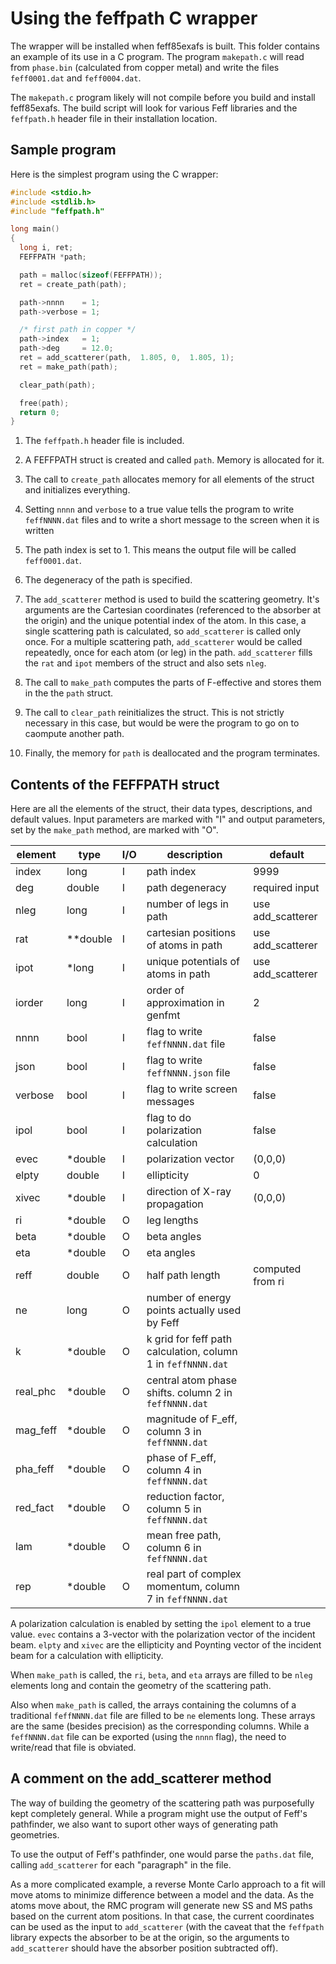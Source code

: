 # Using the feffpath C wrapper

The wrapper will be installed when feff85exafs is built.  This folder
contains an example of its use in a C program.  The program
`makepath.c` will read from `phase.bin` (calculated from copper metal)
and write the files `feff0001.dat` and `feff0004.dat`.

The `makepath.c` program likely will not compile before you build and
install feff85exafs.  The build script will look for various Feff
libraries and the `feffpath.h` header file in their installation
location.

## Sample program

Here is the simplest program using the C wrapper:

```C
#include <stdio.h>
#include <stdlib.h>
#include "feffpath.h"

long main()
{
  long i, ret;
  FEFFPATH *path;

  path = malloc(sizeof(FEFFPATH));
  ret = create_path(path);

  path->nnnn    = 1;
  path->verbose = 1;

  /* first path in copper */
  path->index   = 1;
  path->deg     = 12.0;
  ret = add_scatterer(path,  1.805, 0,  1.805, 1);
  ret = make_path(path);

  clear_path(path);

  free(path);
  return 0;
}

```

1. The `feffpath.h` header file is included.

2. A FEFFPATH struct is created and called `path`.  Memory is
   allocated for it.

3. The call to `create_path` allocates memory for all elements of the
   struct and initializes everything.

4. Setting `nnnn` and `verbose` to a true value tells the program to
   write `feffNNNN.dat` files and to write a short message to the
   screen when it is written

5. The path index is set to 1.  This means the output file will be
   called `feff0001.dat`.

6. The degeneracy of the path is specified.

7. The `add_scatterer` method is used to build the scattering
   geometry.  It's arguments are the Cartesian coordinates (referenced
   to the absorber at the origin) and the unique potential index of
   the atom.  In this case, a single scattering path is calculated, so
   `add_scatterer` is called only once.  For a multiple scattering
   path, `add_scatterer` would be called repeatedly, once for each
   atom (or leg) in the path.  `add_scatterer` fills the `rat` and
   `ipot` members of the struct and also sets `nleg`.

8. The call to `make_path` computes the parts of F-effective and
   stores them in the the `path` struct.

9. The call to `clear_path` reinitializes the struct.  This is not
   strictly necessary in this case, but would be were the program to
   go on to caompute another path.

10. Finally, the memory for `path` is deallocated and the program
    terminates.


## Contents of the FEFFPATH struct

Here are all the elements of the struct, their data types,
descriptions, and default values.  Input parameters are marked with
"I" and output parameters, set by the `make_path` method, are marked
with "O".

| element    | type       | I/O | description                             | default              |
| ---------- | --------   | --- |---------------------------------------- | -------------------- |
|  index     | long       | I   | path index                              |  9999                |
|  deg       | double     | I   | path degeneracy                         |  required input      |
|  nleg      | long       | I   | number of legs in path                  |  use add\_scatterer  |
|  rat       | \*\*double | I   | cartesian positions of atoms in path    |  use add\_scatterer  |
|  ipot      | \*long     | I   | unique potentials of atoms in path      |  use add\_scatterer  |
|  iorder    | long       | I   | order of approximation in genfmt        |  2                   |
|  nnnn      | bool       | I   | flag to write `feffNNNN.dat` file       |  false               |
|  json      | bool       | I   | flag to write `feffNNNN.json` file      |  false               |
|  verbose   | bool       | I   | flag to write screen messages           |  false               |
|  ipol      | bool       | I   | flag to do polarization calculation     |  false               |
|  evec      | \*double   | I   | polarization vector                     |  (0,0,0)             |
|  elpty     | double     | I   | ellipticity                             |  0                   |
|  xivec     | \*double   | I   | direction of X-ray propagation          |  (0,0,0)             |
|  ri        | \*double   | O   | leg lengths                             |                      |
|  beta      | \*double   | O   | beta angles                             |                      |
|  eta       | \*double   | O   | eta angles                              |                      |
|  reff      | double     | O   | half path length                        |  computed from ri    |
|  ne        | long       | O   | number of energy points actually used by Feff                | |
|  k         | \*double   | O   | k grid for feff path calculation, column 1 in `feffNNNN.dat` | |
|  real\_phc | \*double   | O   | central atom phase shifts. column 2 in `feffNNNN.dat`        | |
|  mag\_feff | \*double   | O   | magnitude of F\_eff, column 3 in `feffNNNN.dat`              | |
|  pha\_feff | \*double   | O   | phase of F\_eff, column 4 in `feffNNNN.dat`                  | |
|  red\_fact | \*double   | O   | reduction factor, column 5 in `feffNNNN.dat`                 | |
|  lam       | \*double   | O   | mean free path, column 6 in `feffNNNN.dat`                   | |
|  rep       | \*double   | O   | real part of complex momentum, column 7 in `feffNNNN.dat`    | |

A polarization calculation is enabled by setting the `ipol` element to
a true value.  `evec` contains a 3-vector with the polarization vector
of the incident beam.  `elpty` and `xivec` are the ellipticity and
Poynting vector of the incident beam for a calculation with
ellipticity.

When `make_path` is called, the `ri`, `beta`, and `eta` arrays are
filled to be `nleg` elements long and contain the geometry of the
scattering path.

Also when `make_path` is called, the arrays containing the columns of
a traditional `feffNNNN.dat` file are filled to be `ne` elements long.
These arrays are the same (besides precision) as the corresponding
columns.  While a `feffNNNN.dat` file can be exported (using the
`nnnn` flag), the need to write/read that file is obviated.


## A comment on the add_scatterer method

The way of building the geometry of the scattering path was
purposefully kept completely general.  While a program might use the
output of Feff's pathfinder, we also want to suport other ways of
generating path geometries.

To use the output of Feff's pathfinder, one would parse the
`paths.dat` file, calling `add_scatterer` for each "paragraph" in the
file.

As a more complicated example, a reverse Monte Carlo approach to a fit
will move atoms to minimize difference between a model and the data.
As the atoms move about, the RMC program will generate new SS and MS
paths based on the current atom positions.  In that case, the current
coordinates can be used as the input to `add_scatterer` (with the
caveat that the `feffpath` library expects the absorber to be at the
origin, so the arguments to `add_scatterer` should have the absorber
position subtracted off).
